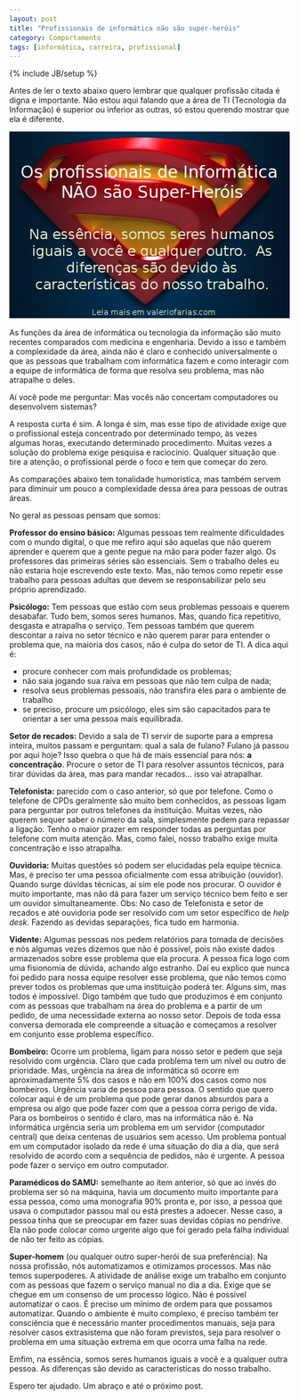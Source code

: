 ```yaml
---
layout: post
title: "Profissionais de informática não são super-heróis"
category: Comportamento
tags: [informática, carreira, profissional]
---
```

{% include JB/setup %}

Antes de ler o texto abaixo quero lembrar que qualquer profissão citada é digna e importante. Não estou aqui falando que a área de TI (Tecnologia da Informação) é superior ou inferior as outras, só estou querendo mostrar que ela é diferente.

<img src="/images/superman.jpg" alt="Profissionais de Informática não são super-heróis"/>

As funções da área de informática ou tecnologia da informação são muito recentes comparados com medicina e engenharia. Devido a isso e também a complexidade da área, ainda não é claro e conhecido universalmente o que as pessoas que trabalham com informática fazem e como interagir com a equipe de informática de forma que resolva seu problema, mas não atrapalhe o deles.

Aí você pode me perguntar: Mas vocês não concertam computadores ou desenvolvem sistemas?

A resposta curta é sim. A longa é sim, mas esse tipo de atividade exige que o profissional esteja concentrado por determinado tempo, às vezes algumas horas, executando determinado procedimento. Muitas vezes a solução do problema exige pesquisa e raciocínio. Qualquer situação que tire a atenção, o profissional perde o foco e tem que começar do zero.  

As comparações abaixo tem tonalidade humorística, mas também servem para diminuir um pouco a complexidade dessa área para pessoas de outras áreas.

No geral as pessoas pensam que somos:

__Professor do ensino básico:__ Algumas pessoas tem realmente dificuldades com o mundo digital, o que me refiro aqui são aquelas que não querem aprender e querem que a gente pegue na mão para poder fazer algo. Os professores das primeiras séries são essenciais. Sem o trabalho deles eu não estaria hoje escrevendo este texto. Mas, não temos como repetir esse trabalho para pessoas adultas que devem se responsabilizar pelo seu próprio aprendizado.

__Psicólogo:__ Tem pessoas que estão com seus problemas pessoais e querem desabafar. Tudo bem, somos seres humanos. Mas, quando fica repetitivo, desgasta e atrapalha o serviço. Tem pessoas também que querem descontar a raiva no setor técnico e não querem parar para entender o problema que, na maioria dos casos, não é culpa do setor de TI. A dica aqui é: 
- procure conhecer com mais profundidade os problemas; 
- não saia jogando sua raiva em pessoas que não tem culpa de nada; 
- resolva seus problemas pessoais, não transfira eles para o ambiente de trabalho 
- se preciso, procure um psicólogo, eles sim são capacitados para te orientar a ser uma pessoa mais equilibrada.

__Setor de recados:__ Devido a sala de TI servir de suporte para a empresa inteira, muitos passam e perguntam: qual a sala de fulano? Fulano já passou por aqui hoje? Isso quebra o que há de mais essencial para nós: __a concentração__. Procure o setor de TI para resolver assuntos técnicos, para tirar dúvidas da área, mas para mandar recados... isso vai atrapalhar.  

__Telefonista:__ parecido com o caso anterior, só que por telefone. Como o telefone de CPDs geralmente são muito bem conhecidos, as pessoas ligam para perguntar por outros telefones da instituição. Muitas vezes, não querem sequer saber o número da sala, simplesmente pedem para repassar a ligação. Tenho o maior prazer em responder todas as perguntas por telefone com muita atenção. Mas, como falei, nosso trabalho exige muita concentração e isso atrapalha. 

__Ouvidoria:__ Muitas questões só podem ser elucidadas pela equipe técnica. Mas, é preciso ter uma pessoa oficialmente com essa atribuição (ouvidor). Quando surge dúvidas técnicas, aí sim ele pode nos procurar. O ouvidor é muito importante, mas não dá para fazer um serviço técnico bem feito e ser um ouvidor simultaneamente. Obs: No caso de Telefonista e setor de recados e até ouvidoria pode ser resolvido com um setor específico de _help desk_. Fazendo as devidas separações, fica tudo em harmonia. 

__Vidente:__ Algumas pessoas nos pedem relatórios para tomada de decisões e nós algumas vezes dizemos que não é possível, pois não existe dados armazenados sobre esse problema que ela procura. A pessoa fica logo com uma fisionomia de dúvida, achando algo estranho. Daí eu explico que nunca foi pedido para nossa equipe resolver esse problema, que não temos como prever todos os problemas que uma instituição poderá ter. Alguns sim, mas todos é impossível. Digo também que tudo que produzimos é em conjunto com as pessoas que trabalham na área do problema e a partir de um pedido, de uma necessidade externa ao nosso setor. Depois de toda essa conversa demorada ele compreende a situação e começamos a resolver em conjunto esse problema específico.

__Bombeiro:__ Ocorre um problema, ligam para nosso setor e pedem que seja resolvido com urgência. Claro que cada problema tem um nível ou outro de prioridade. Mas, urgência na área de informática só ocorre em aproximadamente 5% dos casos e não em 100% dos casos como nos bombeiros. Urgência varia de pessoa para pessoa. O sentido que quero colocar aqui é de um problema que pode gerar danos absurdos para a empresa ou algo que pode fazer com que a pessoa corra perigo de vida. Para os bombeiros o sentido é claro, mas na informática não é. Na informática urgência seria um problema em um servidor (computador central) que deixa centenas de usuários sem acesso. Um problema pontual em um computador isolado da rede é uma situação do dia a dia, que será resolvido de acordo com a sequência de pedidos, não é urgente. A pessoa pode fazer o serviço em outro computador.

__Paramédicos do SAMU:__ semelhante ao ítem anterior, só que ao invés do problema ser só na máquina, havia um documento muito importante para essa pessoa, como uma monografia 90% pronta e, por isso, a pessoa que usava o computador passou mal ou está prestes a adoecer. Nesse caso, a pessoa tinha que se preocupar em fazer suas devidas cópias no pendrive. Ela não pode colocar como urgente algo que foi gerado pela falha individual de não ter feito as cópias.

__Super-homem__ (ou qualquer outro super-herói de sua preferência): Na nossa profissão, nós automatizamos e otimizamos processos. Mas não temos superpoderes. A atividade de análise exige um trabalho em conjunto com as pessoas que fazem o serviço manual no dia a dia. Exige que se chegue em um consenso de um processo lógico. Não é possível automatizar o caos. É preciso um mínimo de ordem para que possamos automatizar. Quando o ambiente é muito complexo, é preciso também ter consciência que é necessário manter procedimentos manuais, seja para resolver casos extrasistema que não foram previstos, seja para resolver o problema em uma situação extrema em que ocorra uma falha na rede.

Emfim, na essência, somos seres humanos iguais a você e a qualquer outra pessoa. As diferenças são devido as características do nosso trabalho. 

Espero ter ajudado. Um abraço e até o próximo post.


